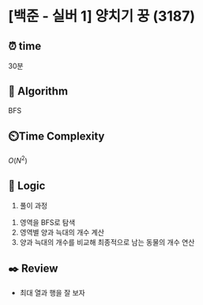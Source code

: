 # [백준 - 실버 1] 양치기 꿍 (3187)

## ⏰  **time**

30분

## :pushpin: **Algorithm**

BFS

## ⏲️**Time Complexity**

$O(N^2)$

## :round_pushpin: **Logic**
1. 풀이 과정

1) 영역을 BFS로 탐색
2) 영역별 양과 늑대의 개수 계산
3) 양과 늑대의 개수를 비교해 최종적으로 남는 동물의 개수 연산

## :black_nib: **Review**
- 최대 열과 행을 잘 보자